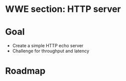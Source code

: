 # WWE section: HTTP server

# Goal
- Create a simple HTTP echo server
- Challenge for throughput and latency

# Roadmap